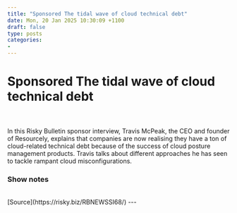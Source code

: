 ```yaml
---
title: "Sponsored The tidal wave of cloud technical debt"
date: Mon, 20 Jan 2025 10:30:09 +1100
draft: false
type: posts
categories: 
- 
---
```

# Sponsored The tidal wave of cloud technical debt

<br/>

<br/>
In this Risky Bulletin sponsor interview, Travis McPeak, the CEO and founder of Resourcely, explains that companies are now realising they have a ton of cloud-related technical debt because of the success of cloud posture management products. Travis talks about different approaches he has seen to tackle rampant cloud misconfigurations.

### Show notes

<br/>
[Source](https://risky.biz/RBNEWSSI68/)
---
